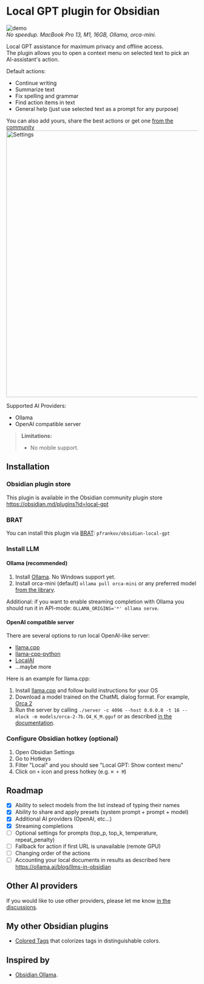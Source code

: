 # Local GPT plugin for Obsidian

![demo](https://github.com/pfrankov/obsidian-local-gpt/assets/584632/724d4399-cb6c-4531-9f04-a1e5df2e3dad)  
_No speedup. MacBook Pro 13, M1, 16GB, Ollama, orca-mini._ 

Local GPT assistance for maximum privacy and offline access.  
The plugin allows you to open a context menu on selected text to pick an AI-assistant's action.

Default actions:
- Continue writing
- Summarize text
- Fix spelling and grammar
- Find action items in text
- General help (just use selected text as a prompt for any purpose)

You can also add yours, share the best actions or get one [from the community](https://github.com/pfrankov/obsidian-local-gpt/discussions/2)  
<img width="700" alt="Settings" src="https://github.com/pfrankov/obsidian-local-gpt/assets/584632/21e1fe6c-a93b-4562-a53a-d7727504e0d6">

Supported AI Providers:
- Ollama
- OpenAI compatible server

>**Limitations:**
>- No mobile support.

## Installation
### Obsidian plugin store
This plugin is available in the Obsidian community plugin store https://obsidian.md/plugins?id=local-gpt

### BRAT
You can install this plugin via [BRAT](https://obsidian.md/plugins?id=obsidian42-brat): `pfrankov/obsidian-local-gpt`

### Install LLM
#### Ollama (recommended)
1. Install [Ollama](https://ollama.ai/). No Windows support yet.
2. Install orca-mini (default) `ollama pull orca-mini` or any preferred model [from the library](https://ollama.ai/library).

Additional: if you want to enable streaming completion with Ollama you should run it in API-mode: `OLLAMA_ORIGINS='*' ollama serve`. 

#### OpenAI compatible server
There are several options to run local OpenAI-like server:  
- [llama.cpp](https://github.com/ggerganov/llama.cpp)
- [llama-cpp-python](https://github.com/abetlen/llama-cpp-python#openai-compatible-web-server)
- [LocalAI](https://localai.io/model-compatibility/llama-cpp/#setup)
- ...maybe more

Here is an example for llama.cpp:  
1. Install [llama.cpp](https://github.com/ggerganov/llama.cpp) and follow build instructions for your OS
2. Download a model trained on the ChatML dialog format. For example, [Orca 2](https://huggingface.co/TheBloke/Orca-2-7B-GGUF/blob/main/orca-2-7b.Q4_K_M.gguf)
3. Run the server by calling `./server -c 4096 --host 0.0.0.0 -t 16 --mlock -m models/orca-2-7b.Q4_K_M.gguf` or as described [in the documentation](https://github.com/ggerganov/llama.cpp/blob/master/examples/server/README.md).

### Configure Obsidian hotkey (optional)
1. Open Obsidian Settings
2. Go to Hotkeys
3. Filter "Local" and you should see "Local GPT: Show context menu"
4. Click on `+` icon and press hotkey (e.g. `⌘ + M`)

## Roadmap
- [x] Ability to select models from the list instead of typing their names
- [x] Ability to share and apply presets (system prompt + prompt + model)
- [x] Additional AI providers (OpenAI, etc...)
- [x] Streaming completions
- [ ] Optional settings for prompts (top_p, top_k, temperature, repeat_penalty)
- [ ] Fallback for action if first URL is unavailable (remote GPU)
- [ ] Changing order of the actions
- [ ] Accounting your local documents in results as described here https://ollama.ai/blog/llms-in-obsidian

## Other AI providers
If you would like to use other providers, please let me know [in the discussions](https://github.com/pfrankov/obsidian-local-gpt/discussions/1).

## My other Obsidian plugins
- [Colored Tags](https://github.com/pfrankov/obsidian-colored-tags) that colorizes tags in distinguishable colors. 

## Inspired by
- [Obsidian Ollama](https://github.com/hinterdupfinger/obsidian-ollama).
